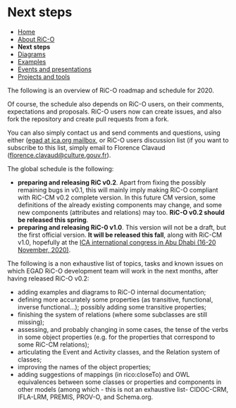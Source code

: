 # Next steps

* [Home](index.html)
* [About RiC-O](about.html)
* **Next steps**
* [Diagrams](diagrams.html)
* [Examples](examples.html)
* [Events and presentations](events.html)
* [Projects and tools](projects-and-tools.html)

The following is an overview of RiC-O roadmap and schedule for 2020.

Of course, the schedule also depends on RiC-O users, on their comments, expectations and proposals. RiC-O users now can create issues, and also fork the repository and create pull requests from a fork. 

You can also simply contact us and send comments and questions, using either ([egad at ica.org mailbox](mailto:egad@ica.org), or RiC-O users discussion list (if you want to subscribe to this list, simply email to Florence Clavaud (florence.clavaud@culture.gouv.fr).

The global schedule is the following:

* **preparing and releasing RiC v0.2**. Apart from fixing the possibly remaining bugs in v0.1, this will mainly imply making RiC-O compliant with RiC-CM v0.2 complete version. In this future CM version, some definitions of the already existing components may change, and some new components (attributes and relations) may too. **RiC-O v0.2 should be released this spring**.
* **preparing and releasing RiC-0 v1.0**. This version will not be a draft, but the first official version. **It will be released this fall**, along with RiC-CM v1.0, hopefully at the [ICA international congress in Abu Dhabi (16-20 November, 2020)](https://www.ica.org/en/ica-2020-abu-dhabi-congress).

The following is a non exhaustive list of topics, tasks and known issues on which EGAD RiC-O development team will work in the next months, after having released RiC-O v0.2:

* adding examples and diagrams to RiC-O internal documentation;
* defining more accurately some properties (as transitive, functional, inverse functional...); possibly adding some transitive properties;
* finishing the system of relations (where some subclasses are still missing);
* assessing, and probably changing in some cases, the tense of the verbs in some object properties (e.g. for the properties that correspond to some RiC-CM relations);
* articulating the Event and Activity classes, and the Relation system of classes;
* improving the names of the object properties;
* adding suggestions of mappings (in rico:closeTo) and OWL equivalences between some classes or properties and components in other models (among which - this is not an exhaustive list- CIDOC-CRM, IFLA-LRM, PREMIS, PROV-O, and Schema.org.

